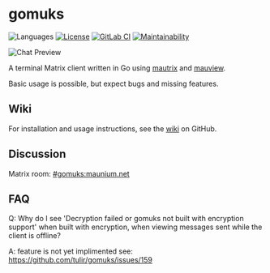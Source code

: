 # gomuks
![Languages](https://img.shields.io/github/languages/top/tulir/gomuks.svg)
[![License](https://img.shields.io/github/license/tulir/gomuks.svg)](LICENSE)<!--
[![Release](https://img.shields.io/github/release/tulir/gomuks/all.svg)](https://github.com/tulir/gomuks/releases)-->
[![GitLab CI](https://mau.dev/tulir/gomuks/badges/master/pipeline.svg)](https://mau.dev/tulir/gomuks/pipelines)
[![Maintainability](https://img.shields.io/codeclimate/maintainability/tulir/gomuks.svg)](https://codeclimate.com/github/tulir/gomuks)

![Chat Preview](chat-preview.png)

A terminal Matrix client written in Go using [mautrix](https://github.com/tulir/mautrix-go) and [mauview](https://github.com/tulir/mauview).

Basic usage is possible, but expect bugs and missing features.

## Wiki
For installation and usage instructions, see the [wiki](https://github.com/tulir/gomuks/wiki) on GitHub.

## Discussion
Matrix room: [#gomuks:maunium.net](https://matrix.to/#/#gomuks:maunium.net)

## FAQ
Q: Why do I see 'Decryption failed or gomuks not built with encryption support' when built with encryption, when viewing messages sent while the client is offline?

A: feature is not yet implimented see: https://github.com/tulir/gomuks/issues/159
